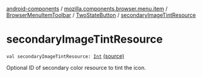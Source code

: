 [android-components](../../../index.md) / [mozilla.components.browser.menu.item](../../index.md) / [BrowserMenuItemToolbar](../index.md) / [TwoStateButton](index.md) / [secondaryImageTintResource](./secondary-image-tint-resource.md)

# secondaryImageTintResource

`val secondaryImageTintResource: `[`Int`](https://kotlinlang.org/api/latest/jvm/stdlib/kotlin/-int/index.html) [(source)](https://github.com/mozilla-mobile/android-components/blob/master/components/browser/menu/src/main/java/mozilla/components/browser/menu/item/BrowserMenuItemToolbar.kt#L142)

Optional ID of secondary color resource to tint the icon.

